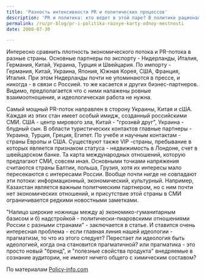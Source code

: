 ```yaml
---
title: 'Разность интенсивности PR и политических процессов'
description: 'PR и политика: кто ведет в этой паре? В политике рациональные мотивы поведения не всегда являются решающими. Точнее, идеологические основания - по сути, PR-основания - являются столь же рационально необходимыми, как и практические действия.'
permalink: /ru/pr-blog/pr-i-politika-raznye-karty-odnoy-mestnosti
date: 2008-07-30

---
```


Интересно сравнить плотность экономического потока и PR-потока в разные страны. Основные партнеры по экспорту - Нидерланды, Италия, Германия, Китай, Украина, Турция и Швейцария. По импорту - Германия, Китай, Украина, Япония, Южная Корея, США, Франция, Италия. При этом Нидерланды почти не упоминаются в прессе, и никогда - в связи с Россией. то же касается и других бизнес-партнеров. Видимо, предполагается что с ними налажены ровные взаимоотношения, и идеологическая работа не нужна.

Самый мощный PR-поток направлен в сторону Украины, Китая и сША. Каждая из этих стан имеет особый имидж, созданный российскими СМИ. США - центр мирового зла, Китай - "грознвй друг", Украина - блудный сын. В области туристических контактов главные партнеры - Украина, Турция, Греция, Египет. По учебе и научным контактам - страны Европы и США. Существуют также VIP -страны, пребывание в которых является признаком статуса - недвижимость в Лондоне, счет в швейцарском банке. Та карта международных отношений, которую предлагают СМИ, совсем иная. Основными  точками напряжения считаются страны Балтии, польша, Грузия, хотя их интересы мало пересекаются с интересами России. Вообще почти нигде не совпадают эти потоки: информационный, экономический, культурный. Например, Казахстан является важным политчиеским партнером, но с ним почти нет экономических отношений, и присутствие этой страны в СМИ ограничивается редкими новостными заметками.

"Налицо широкие ножницы между а) экономико-гуманитарным базисом  и б) надстройкой - политически-пиаровскими отношениями России  с разными странами" - заключается в статье. И ставится очень интересная проблема - если главная линия нашей идеологии - прагматизм, то что из этого следует? Перестает ли идеология быть идеологией, когда она становится прагматичной? или прагматика - это просто новый "бренд", и "полезные свойства продукта" внедряемые в сознание аудитории, не имеют ничего общего с химическим составом?

По материалам <a href="https://policy-info.com/?p=511">Policy-info.com</a>

